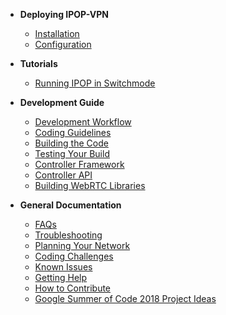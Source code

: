 * **Deploying IPOP-VPN**  
  * [Installation](Use-IPOP,-Intro)
  * [Configuration](Configuration,-Intro)

* **Tutorials**
  * [Running IPOP in Switchmode](Switchmode-with-LXC)

* **Development Guide**  
  * [Development Workflow](Development-Workflow)
  * [Coding Guidelines](Coding-Guidelines)
  * [Building the Code](Build-IPOP,-Intro)
  * [Testing Your Build](IPOP-Scale-test-Walkthrough)
  * [Controller Framework](Controller-Framework)
  * [Controller API](Controller-API)
  * [Building WebRTC Libraries](Build-WebRTC-Libraries,-Intro)

* **General Documentation**  
  * [FAQs](FAQs)
  * [Troubleshooting](Troubleshooting)
  * [Planning Your Network](Planning-Your-Network)
  * [Coding Challenges](Coding-Challenges)
  * [Known Issues](Known-Issues)
  * [Getting Help](Getting-Help)
  * [How to Contribute](How-to-Contribute)
  * [Google Summer of Code 2018 Project Ideas](GSoC-2018-Project-Ideas)